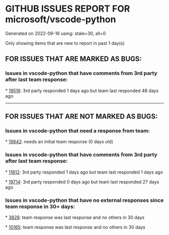 
# GITHUB ISSUES REPORT FOR microsoft/vscode-python


Generated on 2022-09-16 using: stale=30, all=0


Only showing items that are new to report in past 1 day(s)


## FOR ISSUES THAT ARE MARKED AS BUGS:


### Issues in vscode-python that have comments from 3rd party after last team response:


\* [19516](https://github.com/microsoft/vscode-python/issues/19516 "python.exe file in venv not being recognised by interpreter selector"): 3rd party responded 1 days ago but team last responded 48 days ago

---

## FOR ISSUES THAT ARE NOT MARKED AS BUGS:


### Issues in vscode-python that need a response from team:


\* [19842](https://github.com/microsoft/vscode-python/issues/19842 "Is there any way to break the upper limit of the number of watch windows in debug"): needs an initial team response (0 days old)

### Issues in vscode-python that have comments from 3rd party after last team response:


\* [11812](https://github.com/microsoft/vscode-python/issues/11812 "Allow &quot;Run Python File in Terminal&quot; button to be configurable"): 3rd party responded 1 days ago but team last responded 1 days ago

\* [19714](https://github.com/microsoft/vscode-python/issues/19714 "Remove prompt for debugger survey "): 3rd party responded 0 days ago but team last responded 27 days ago

### Issues in vscode-python that have no external responses since team response in 30+ days:


\* [3828](https://github.com/microsoft/vscode-python/issues/3828 "Default Python Problem Matcher"): team response was last response and no others in 30 days

\* [10165](https://github.com/microsoft/vscode-python/issues/10165 "Fix environment-dependent git pre-commit hooks"): team response was last response and no others in 30 days

